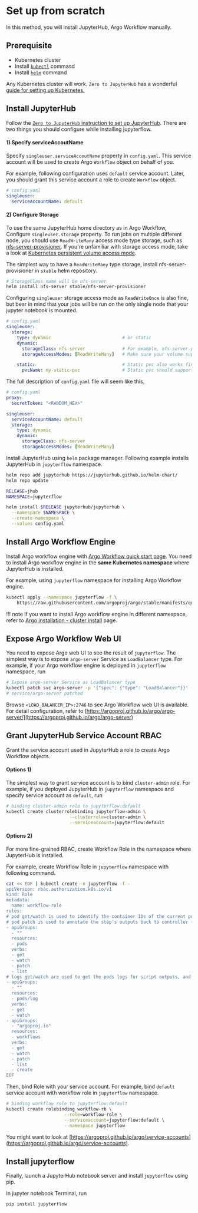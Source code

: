 # Set up from scratch

In this method, you will install JupyterHub, Argo Workflow manually.


## Prerequisite

- Kubernetes cluster
- Install [`kubectl`](https://kubernetes.io/docs/tasks/tools/install-kubectl/#install-kubectl) command
- Install [`helm`](https://helm.sh/docs/intro/install) command

Any Kubernetes cluster will work. `Zero to JupyterHub` has a wonderful [guide for setting up Kubernetes.](https://zero-to-jupyterhub.readthedocs.io/en/latest/#setup-kubernetes) 

## Install JupyterHub

Follow the [`Zero to JupyterHub` instruction to set up JupyterHub](https://zero-to-jupyterhub.readthedocs.io/en/latest/#setup-jupyterhub). There are two things you should configure while installing jupyterflow.

#### 1) Specify serviceAccoutName

 Specify `singleuser.serviceAccoutName` property in `config.yaml`. This service account will be used to create  Argo `Workflow` object on behalf of you.

For example, following configuration uses `default` service account. Later, you should grant this service account a role to create `Workflow` object.

```yaml
# config.yaml
singleuser:
  serviceAccountName: default
```

#### 2) Configure Storage

To use the same JupyterHub home directory as in Argo Workflow, Configure `singleuser.storage` property. To run jobs on multiple different node, you should use `ReadWriteMany` access mode type storage, 
such as [nfs-server-provisioner](https://github.com/helm/charts/tree/master/stable/nfs-server-provisioner). 
If you're unfamiliar with storage access mode, take a look at [Kubernetes persistent volume access mode](https://kubernetes.io/docs/concepts/storage/persistent-volumes/#access-modes).

The simplest way to have a `ReadWriteMany` type storage, install nfs-server-provisioner in `stable` helm repository.

```bash
# StorageClass name will be nfs-server
helm install nfs-server stable/nfs-server-provisioner
```

Configuring `singleuser` storage access mode as `ReadWriteOnce` is also fine, but bear in mind that your jobs will be run on the only single node that your jupyter notebook is mounted.

```yaml
# config.yaml
singleuser:
  storage:
    type: dynamic                           # or static
    dynamic:
      storageClass: nfs-server              # For example, nfs-server-provisioner
      storageAccessModes: [ReadWriteMany]   # Make sure your volume supports ReadWriteMany for running distributed jobs.

    static:                                 # Static pvc also works fine. 
      pvcName: my-static-pvc                # Static pvc should support ReadWriteMany mode for distributed jobs.
```

The full description of `config.yaml` file will seem like this.

```yaml
# config.yaml
proxy:
  secretToken: "<RANDOM_HEX>"

singleuser:
  serviceAccountName: default
  storage:
    type: dynamic
    dynamic:
      storageClass: nfs-server
      storageAccessModes: [ReadWriteMany]
```

Install JupyterHub using `helm` package manager. Following example installs JupyterHub in `jupyterflow` namespace.

```bash
helm repo add jupyterhub https://jupyterhub.github.io/helm-chart/
helm repo update

RELEASE=jhub
NAMESPACE=jupyterflow

helm install $RELEASE jupyterhub/jupyterhub \
  --namespace $NAMESPACE \
  --create-namespace \
  --values config.yaml
```

## Install Argo Workflow Engine

Install Argo workflow engine with [Argo Workflow quick start page](https://argoproj.github.io/argo/quick-start). 
You need to install Argo workflow engine in the **same Kubernetes namespace** where JupyterHub is installed.

For example, using `jupyterflow` namespace for installing Argo Workflow engine.

```bash
kubectl apply --namespace jupyterflow -f \
    https://raw.githubusercontent.com/argoproj/argo/stable/manifests/quick-start-postgres.yaml
```

!!! note
    If you want to install Argo workflow engine in different namespace, refer to [Argo installation - cluster install](https://argoproj.github.io/argo/installation) page.

## Expose Argo Workflow Web UI

You need to expose Argo web UI to see the result of `jupyterflow`. The simplest way is to expose `argo-server` Service as `LoadBalancer` type. For example, if your Argo workflow engine is deployed in `jupyterflow` namespace, run

```bash
# Expose argo-server Service as LoadBalancer type
kubectl patch svc argo-server -p '{"spec": {"type": "LoadBalancer"}}' -n jupyterflow
# service/argo-server patched
```

Browse `<LOAD_BALANCER_IP>:2746` to see Argo Workflow web UI is available. For detail configuration, refer to [https://argoproj.github.io/argo/argo-server/](https://argoproj.github.io/argo/argo-server)

## Grant JupyterHub Service Account RBAC

Grant the service account used in JupyterHub a role to create Argo Workflow objects.

#### Options 1)

The simplest way to grant service account is to bind `cluster-admin` role. For example, if you deployed JupyterHub in `jupyterflow` namespace and specify service account as `default`, run

```bash
# binding cluster-admin role to jupyterflow:default
kubectl create clusterrolebinding jupyterflow-admin \
                        --clusterrole=cluster-admin \
                        --serviceaccount=jupyterflow:default
```

#### Options 2)

For more fine-grained RBAC, create Workflow Role in the namespace where JupyterHub is installed.

For example, create Workflow Role in `jupyterflow` namespace with following command.

```bash
cat << EOF | kubectl create -n jupyterflow -f -
apiVersion: rbac.authorization.k8s.io/v1
kind: Role
metadata:
  name: workflow-role
rules:
# pod get/watch is used to identify the container IDs of the current pod
# pod patch is used to annotate the step's outputs back to controller (e.g. artifact location)
- apiGroups:
  - ""
  resources:
  - pods
  verbs:
  - get
  - watch
  - patch
  - list
# logs get/watch are used to get the pods logs for script outputs, and for log archival
- apiGroups:
  - ""
  resources:
  - pods/log
  verbs:
  - get
  - watch
- apiGroups:
  - "argoproj.io"
  resources:
  - workflows
  verbs:
  - get
  - watch
  - patch
  - list
  - create
EOF
```

Then, bind Role with your service account. For example, bind `default` service account with workflow role in `jupyterflow` namespace.

```bash
# binding workflow role to jupyterflow:default
kubectl create rolebinding workflow-rb \
                      --role=workflow-role \
                      --serviceaccount=jupyterflow:default \
                      --namespace jupyterflow
```

You might want to look at [https://argoproj.github.io/argo/service-accounts](https://argoproj.github.io/argo/service-accounts).

## Install jupyterflow

Finally, launch a JupyterHub notebook server and install `jupyterflow` using pip.

In jupyter notebook Terminal, run

```bash
pip install jupyterflow
```
